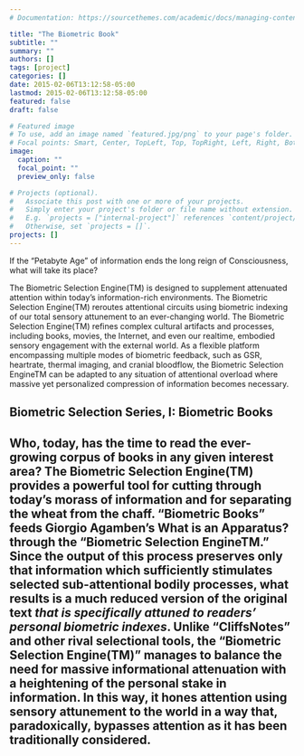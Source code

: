 ```yaml
---
# Documentation: https://sourcethemes.com/academic/docs/managing-content/

title: "The Biometric Book"
subtitle: ""
summary: ""
authors: []
tags: [project]
categories: []
date: 2015-02-06T13:12:58-05:00
lastmod: 2015-02-06T13:12:58-05:00
featured: false
draft: false

# Featured image
# To use, add an image named `featured.jpg/png` to your page's folder.
# Focal points: Smart, Center, TopLeft, Top, TopRight, Left, Right, BottomLeft, Bottom, BottomRight.
image:
  caption: ""
  focal_point: ""
  preview_only: false

# Projects (optional).
#   Associate this post with one or more of your projects.
#   Simply enter your project's folder or file name without extension.
#   E.g. `projects = ["internal-project"]` references `content/project/deep-learning/index.md`.
#   Otherwise, set `projects = []`.
projects: []
---
```

If the “Petabyte Age” of information ends the long reign of Consciousness, what will take its place?

The Biometric Selection Engine(TM) is designed to supplement attenuated attention within today’s information-rich environments. The Biometric Selection Engine(TM) reroutes attentional circuits using biometric indexing of our total sensory attunement to an ever-changing world. The Biometric Selection Engine(TM) refines complex cultural artifacts and processes, including books, movies, the Internet, and even our realtime, embodied sensory engagement with the external world. As a flexible platform encompassing multiple modes of biometric feedback, such as GSR, heartrate, thermal imaging, and cranial bloodflow, the Biometric Selection EngineTM can be adapted to any situation of attentional overload where massive yet personalized compression of information becomes necessary.

<h2>Biometric Selection Series, I: Biometric Books<h2>

Who, today, has the time to read the ever-growing corpus of books in any given interest area? The Biometric Selection Engine(TM) provides a powerful tool for cutting through today’s morass of information and for separating the wheat from the chaff. “Biometric Books” feeds Giorgio Agamben’s What is an Apparatus? through the “Biometric Selection EngineTM.” Since the output of this process preserves only that information which sufficiently stimulates selected sub-attentional bodily processes, what results is a much reduced version of the original text *that is specifically attuned to readers’ personal biometric indexes*. Unlike “CliffsNotes” and other rival selectional tools, the “Biometric Selection Engine(TM)” manages to balance the need for massive informational attenuation with a heightening of the personal stake in information. In this way, it hones attention using sensory attunement to the world in a way that, paradoxically, bypasses attention as it has been traditionally considered.

